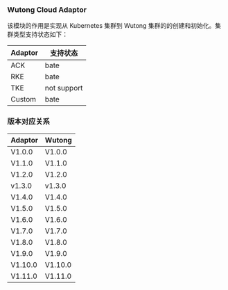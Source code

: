 ### Wutong Cloud Adaptor

该模块的作用是实现从 Kubernetes 集群到 Wutong 集群的的创建和初始化。集群类型支持状态如下：

| Adaptor | 支持状态    |
| ------- | ----------- |
| ACK     | bate        |
| RKE     | bate        |
| TKE     | not support |
| Custom  | bate        |

### 版本对应关系

| Adaptor   | Wutong     |
| --------- | ---------- |
| V1.0.0    | V1.0.0     |
| V1.1.0    | V1.1.0     |
| V1.2.0    | V1.2.0     |
| v1.3.0    | v1.3.0     |
| V1.4.0    | V1.4.0     |
| V1.5.0    | V1.5.0     |
| V1.6.0    | V1.6.0     |
| V1.7.0    | V1.7.0     |
| V1.8.0    | V1.8.0     |
| V1.9.0    | V1.9.0     |
| V1.10.0   | V1.10.0    |
| V1.11.0   | V1.11.0    |

